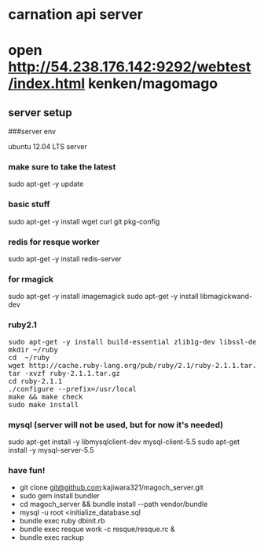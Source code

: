 # carnation api server

# open http://54.238.176.142:9292/webtest/index.html kenken/magomago

## server setup

###server env

ubuntu 12.04 LTS server

### make sure to take the latest

sudo apt-get -y update

### basic stuff
sudo apt-get -y install wget curl git pkg-config

### redis for resque worker

sudo apt-get -y install redis-server

### for rmagick

sudo apt-get -y install imagemagick
sudo apt-get -y install libmagickwand-dev

### ruby2.1

<pre>
sudo apt-get -y install build-essential zlib1g-dev libssl-dev libreadline6-dev libyaml-dev
mkdir ~/ruby
cd  ~/ruby
wget http://cache.ruby-lang.org/pub/ruby/2.1/ruby-2.1.1.tar.gz
tar -xvzf ruby-2.1.1.tar.gz
cd ruby-2.1.1
./configure --prefix=/usr/local
make && make check
sudo make install
</pre>

### mysql (server will not be used, but for now it's needed)

sudo apt-get install -y libmysqlclient-dev mysql-client-5.5
sudo apt-get install -y mysql-server-5.5

### have fun!

- git clone git@github.com:kajiwara321/magoch_server.git
- sudo gem install bundler
- cd magoch_server && bundle install --path vendor/bundle
- mysql -u root <initialize_database.sql
- bundle exec ruby dbinit.rb
- bundle exec resque work -c resque/resque.rc &
- bundle exec rackup





